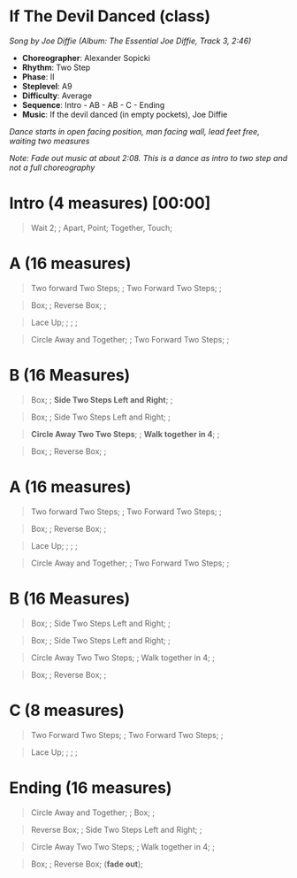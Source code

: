 # If The Devil Danced (class)
*Song by Joe Diffie (Album: The Essential Joe Diffie, Track 3, 2:46)*

* **Choreographer**: Alexander Sopicki
* **Rhythm**: Two Step
* **Phase**: II
* **Steplevel**: A9
* **Difficulty**: Average
* **Sequence**: Intro - AB - AB - C - Ending
* **Music**: If the devil danced (in empty pockets), Joe Diffie


*Dance starts in open facing position, man facing wall, lead feet free, waiting two measures*


*Note: Fade out music at about 2:08. This is a dance as intro to two step and not a full choreography*


# Intro (4 measures) [00:00]

> Wait 2; ; Apart, Point; Together, Touch;

# A (16 measures)

> Two forward Two Steps; ; Two Forward Two Steps; ;

> Box; ; Reverse Box; ;

> Lace Up; ; ; ;

> Circle Away and Together; ; Two Forward Two Steps; ;

# B (16 Measures)

> Box; ; **Side Two Steps Left and Right**; ;

> Box; ; Side Two Steps Left and Right; ;

> **Circle Away Two Two Steps**; ; **Walk together in 4**; ;

> Box; ; Reverse Box; ;

# A (16 measures)

> Two forward Two Steps; ; Two Forward Two Steps; ;

> Box; ; Reverse Box; ;

> Lace Up; ; ; ;

> Circle Away and Together; ; Two Forward Two Steps; ;

# B (16 Measures)

> Box; ; Side Two Steps Left and Right; ;

> Box; ; Side Two Steps Left and Right; ;

> Circle Away Two Two Steps; ; Walk together in 4; ;

> Box; ; Reverse Box; ;

# C (8 measures)

> Two Forward Two Steps; ; Two Forward Two Steps; ;

> Lace Up; ; ; ;

# Ending (16 measures)

> Circle Away and Together; ; Box; ;

> Reverse Box; ; Side Two Steps Left and Right; ;

> Circle Away Two Two Steps; ; Walk together in 4; ;

> Box; ; Reverse Box; (**fade out**);